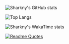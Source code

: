 ![Sharkny's GitHub stats](https://github-readme-stats.vercel.app/api?username=ehsanidev&show_icons=true&theme=dark)

![Top Langs](https://github-readme-stats.vercel.app/api/top-langs/?username=ehsanidev&layout=compact&theme=dark)

![Sharkny's WakaTime stats](https://github-readme-stats.vercel.app/api/wakatime?username=ehsanidev\&layout=compact&theme=dark)

[![Readme Quotes](https://quotes-github-readme.vercel.app/api?type=vertical&theme=dark&border=true)](https://github.com/ehsanidev/github-readme-quotes)
